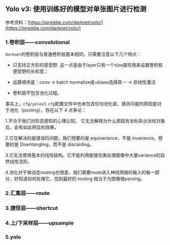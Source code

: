 ## Yolo v3: 使用训练好的模型对单张图片进行检测

参考资料：[https://pjreddie.com/darknet/yolo/](https://pjreddie.com/darknet/yolo/)

### 1.卷积层——convolutional

`darknet`的卷积层与普通卷积层基本相同，只需要注意以下几个特点：

- 只支持正方形的感受野. 这一点是由于layer只有一个size属性用来设置卷积核感受野的长和宽；

- 运算顺序是：conv -> batch normalize或+biase选择其一 -> 非线性激活

- 卷积层不包含池化过程。

事实上，`cfg/yolov3.cfg`配置文件中也未包含任何池化层，猜测可能的原因是对于池化（pooling），存在以下 4 点争论：
 
1.不合乎我们对形态感知的心理认知。 它无法解释为什么把固有坐标系分派给对象后，会有如此明显的效果。
 
2.它在解决的是错误的问题。我们想要的是 equivariance，不是 invariance。想要的是 Disentangling，而不是 discarding。

3.它无法使用基本的线性结构。它不能利用能够完美处理图像中大量variance的自然线性流形。

4.池化对于做动态routing也很差。我们需要route进入神经网络的输入的每一部分，好知道如何处理它。找到最好的 routing 相当于为图像做parsing。

### 2.汇集层——route


### 3.捷径层——shortcut


### 4.上/下采样层——upsample


### 5.yolo
